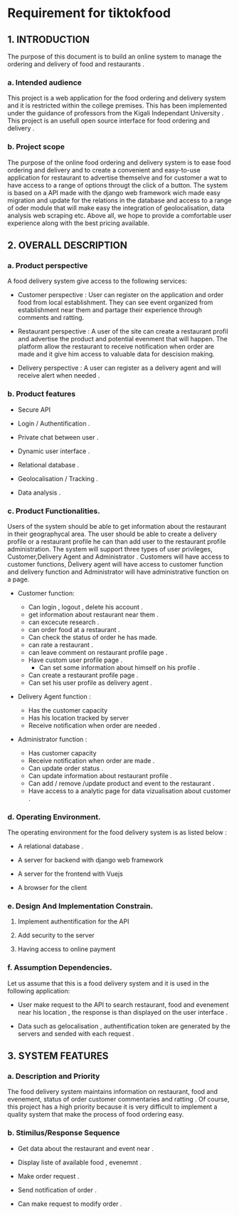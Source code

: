 # Requirement for tiktokfood

## 1. INTRODUCTION
The purpose of this document is to build an online system to manage  the ordering and delivery of food and restaurants .

### a. Intended audience

This project is a web application for the food ordering and delivery system  and it is restricted within the college premises. This has been implemented under the guidance of professors from the Kigali Independant University . This project is an usefull open source interface for food ordering and delivery .

### b. Project scope
The purpose of the online food ordering and delivery system is to ease food ordering and delivery and to create a convenient and easy-to-use application for restaurant to advertise themselve and for customer a wat to have access to a range of options througt the click of a button. The system is based on a API made with the django web framework wich made easy  migration and update for the relations in the database and access to a range of oder module that will make easy the integration of geolocalisation, data analysis web scraping etc. Above all, we hope to provide a comfortable user experience along with the best pricing available.

## 2. OVERALL DESCRIPTION

### a. Product perspective

A food delivery system give access to the following services:

* Customer perspective : User can register on the  application and order food from local establishment. They can see event organized from establishment near them and partage their experience through comments and ratting.

* Restaurant perspective : A user of the site can create a restaurant profil and advertise the product and potential evenment that will happen. The platform allow the restaurant to receive notification when order are made and it give him access to valuable data for descision making.

* Delivery perspective : A user can register as a delivery agent and will receive alert when needed .

### b. Product features

* Secure API

* Login / Authentification .
 
* Private chat between user .

* Dynamic user interface .

* Relational database .

* Geolocalisation / Tracking .

* Data analysis .

### c. Product Functionalities.

Users of the system should be able to get information about the restaurant in their geographycal area. The user should be able to create a delivery profile or a restaurant profile he can than add user to the restaurant profile administration. The system will support three types of user privileges, Customer,Delivery Agent and Administrator . Customers will have access to customer functions, Delivery agent will have access to customer function and delivery function and Administrator will have administrative function on a page.

* Customer function: 
    * Can login , logout , delete his account .
    * get information about restaurant near them .
    * can excecute research .
    * can order food at a restaurant .
    * Can check the status of order he has made.
    * can rate a restaurant .
    * can leave comment on restaurant profile page .
    * Have custom user profile page .
        * Can set some information about himself on his profile .
    * Can create a restaurant profile page .
    * Can set his user profile as delivery agent .

* Delivery Agent function :
    * Has the customer capacity 
    * Has his location tracked by server
    * Receive notification when order are needed .

* Administrator function : 
    * Has customer capacity 
    * Receive notification when order are made .
    * Can update order status . 
    * Can update information about restaurant profile .
    * Can add / remove /update product and event to the restaurant .
    * Have access to a analytic page for data vizualisation about customer .
    
### d. Operating Environment.
The operating environment for the food delivery system is as listed below :

* A relational database .

* A server for backend with django web framework 

* A server for the frontend with Vuejs 

* A browser for the client 

### e. Design And Implementation Constrain.

1. Implement authentification for the API

2. Add security to the server 

3. Having access to online payment 

### f. Assumption Dependencies.
Let us assume that this is a food delivery system and it is used in the following application:

* User make request to the API to search restaurant, food and evenement near his location , the response is than displayed on the user interface .

* Data such as gelocalisation , authentification token are generated by the servers and sended with each request .

## 3. SYSTEM FEATURES

### a. Description and Priority

The food delivery system maintains information on restaurant, food and evenement, status of order customer commentaries and ratting . Of course, this project has a high priority because it is very difficult to implement a quality system that make the process of food ordering easy.

### b. Stimilus/Response Sequence

* Get data about the restaurant and event near .

* Display liste of available food , evenemnt .

*  Make order request .

* Send notification of order .

* Can make request to modify order .
